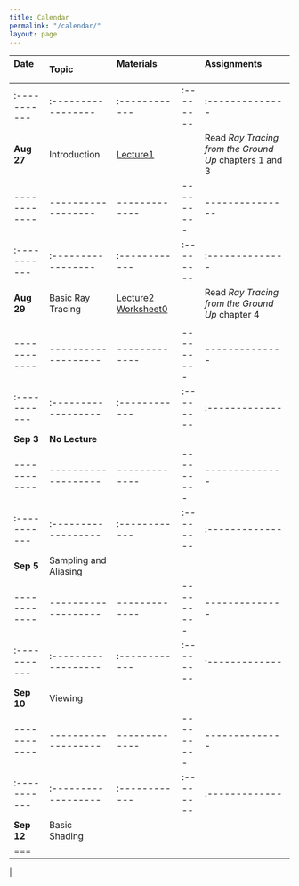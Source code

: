 ```yaml
---
title: Calendar
permalink: "/calendar/"
layout: page
---
```


|**Date** &nbsp; &nbsp; &nbsp; &nbsp; &nbsp;|**Topic**  &nbsp; &nbsp; &nbsp; &nbsp; &nbsp; &nbsp;       |**Materials** &nbsp; &nbsp; &nbsp; &nbsp; &nbsp; &nbsp;||**Assignments** &nbsp; &nbsp; &nbsp; &nbsp; &nbsp; &nbsp; &nbsp; &nbsp; &nbsp; &nbsp; &nbsp; &nbsp;|
|:------------|:----------------|:------------|:--------|:--------------|
|:-----------|:-----------------|:------------|:--------|:--------------|
|**Aug 27**|Introduction      | [Lecture1](https://github.com/shaffer1/UIllinois_Rendering/blob/master/Lecture-1-Preliminaries.pptx?raw=true) | |Read _Ray Tracing from the Ground Up_ chapters 1 and 3     |
|------------|------------------|-------------|---------|---------------|
|:-----------|:-----------------|:------------|:--------|:--------------|
|**Aug 29**|Basic Ray Tracing | [Lecture2](https://github.com/shaffer1/UIllinois_Rendering/blob/master/Lecture-2-Ray%20Tracing.pptx?raw=true) [Worksheet0](https://github.com/shaffer1/UIllinois_Rendering/raw/master/CS%20419-Worksheet0.pdf)   |                     | Read _Ray Tracing from the Ground Up_ chapter 4 |
|            |                   |             |         |              |
|------------|-------------------|-------------|---------|--------------|
|:-----------|:------------------|:------------|:--------|:-------------|
|**Sep 3**   | **No Lecture**    |             |         |             |
|------------|-------------------|-------------|---------|--------------|
|:-----------|:------------------|:------------|:--------|:-------------|
|**Sep 5**   | Sampling and Aliasing | | ||
|------------|-------------------|-------------|---------|--------------|
|:-----------|:------------------|:------------|:--------|:-------------|
|**Sep 10**   | Viewing               |             |         |             |
|------------|-------------------|-------------|---------|--------------|
|:-----------|:------------------|:------------|:--------|:-------------|
|**Sep 12**   | Basic Shading            | | ||
|===
| 
